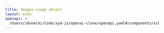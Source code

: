 ```yaml
---
title: Images usage object
layout: wide
openapi: >-
  /Users/zdunecki/Code/xyd-js/openai-clone/openapi.yaml#/components/schemas/UsageImagesResult
---
```


